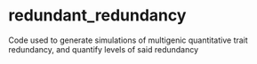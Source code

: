 # redundant_redundancy

Code used to generate simulations of multigenic quantitative trait redundancy, and quantify levels of said redundancy
